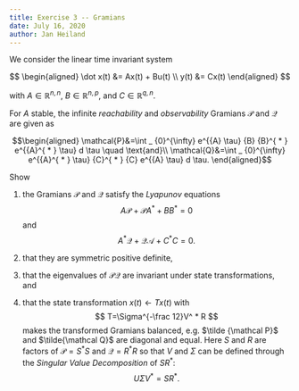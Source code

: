 ```yaml
---
title: Exercise 3 -- Gramians
date: July 16, 2020
author: Jan Heiland
---
```


We consider the linear time invariant system

$$
\begin{aligned}
\dot x(t) &= Ax(t) + Bu(t) \\
y(t) &= Cx(t)
\end{aligned}
$$

with $A\in \mathbb R^{n,n}$, $B\in \mathbb R^{n,p}$, and $C\in \mathbb R^{q,n}$.

For $A$ stable, the infinite *reachability* and *observability* Gramians
$\mathcal P$ and $\mathcal Q$ are given as

$$\begin{aligned}
\mathcal{P}&=\int _ {0}^{\infty} e^{{A} \tau} {B} {B}^{ * } e^{{A}^{ * } \tau} d \tau \quad \text{and}\\
\mathcal{Q}&=\int _ {0}^{\infty} e^{{A}^{ * } \tau} {C}^{ * } {C} e^{{A} \tau} d \tau.
\end{aligned}$$

Show

1. the Gramians $\mathcal P$ and $\mathcal Q$ satisfy the *Lyapunov* equations
$$
{A} \mathcal{P}+\mathcal{P} {A}^{*}+{B} {B}^{*}={0}
$$
and
$$
{A}^{*} \mathcal{Q}+\mathcal{Q A}+{C}^{*} {C}={0}.
$$

2. that they are symmetric positive definite,

3. that the eigenvalues of $\mathcal P \mathcal Q$ are invariant under state
   transformations, and

4. that the state transformation $x(t)\leftarrow Tx(t)$ with
$$
T=\Sigma^{-\frac 12}V^ * R
$$
makes the transformed Gramians balanced, e.g. $\tilde {\mathcal P}$ and
$\tilde{\mathcal Q}$ are diagonal and equal. Here $S$ and $R$ are factors of
$\mathcal P = S^ * S$ and $\mathcal Q = R ^ * R$ so that $V$ and $\Sigma$ can be
defined through the *Singular Value Decomposition* of $SR ^ *$:
$$
U\Sigma V^ * = S R^ * .
$$

